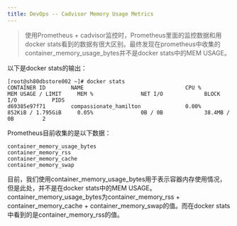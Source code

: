 ```yaml
---
title: DevOps -- Cadvisor Memory Usage Metrics
---
```


> 使用Prometheus + cadvisor监控时，Prometheus里面的监控数据和用docker stats看到的数据有很大区别。最终发现在prometheus中收集的container_memory_usage_bytes并不是docker stats中的MEM USAGE。


以下是docker stats的输出：

```
[root@sh80dbstore002 ~]# docker stats
CONTAINER ID        NAME                                CPU %               MEM USAGE / LIMIT     MEM %               NET I/O             BLOCK I/O           PIDS
d69385e97f71        compassionate_hamilton              0.00%               852KiB / 1.795GiB     0.05%               0B / 0B             38.4MB / 0B         2
```

Prometheus目前收集的是以下数据：
```
container_memory_usage_bytes
container_memory_rss
container_memory_cache
container_memory_swap
```

目前，我们使用container_memory_usage_bytes用于表示容器内存使用情况，但是此处，并不是在docker stats中的MEM USAGE。container_memory_usage_bytes为container_memory_rss + container_memory_cache + container_memory_swap的值。而在docker stats中看到的是container_memory_rss的值。
